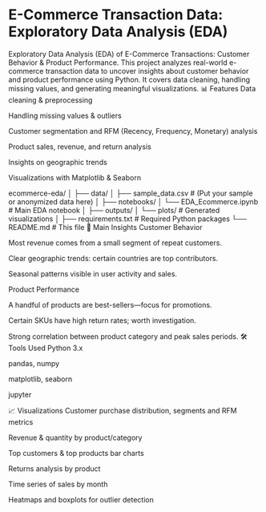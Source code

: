 # E-Commerce Transaction Data: Exploratory Data Analysis (EDA)
Exploratory Data Analysis (EDA) of E-Commerce Transactions: Customer Behavior &amp; Product Performance.
This project analyzes real-world e-commerce transaction data to uncover insights about customer behavior and product performance using Python.
It covers data cleaning, handling missing values, and generating meaningful visualizations.
📊 Features
Data cleaning & preprocessing

Handling missing values & outliers

Customer segmentation and RFM (Recency, Frequency, Monetary) analysis

Product sales, revenue, and return analysis

Insights on geographic trends

Visualizations with Matplotlib & Seaborn

ecommerce-eda/
│
├── data/
│   ├── sample_data.csv       # (Put your sample or anonymized data here)
│
├── notebooks/
│   └── EDA_Ecommerce.ipynb   # Main EDA notebook
│
├── outputs/
│   └── plots/                # Generated visualizations
│
├── requirements.txt          # Required Python packages
└── README.md                 # This file
🔑 Main Insights
Customer Behavior

Most revenue comes from a small segment of repeat customers.

Clear geographic trends: certain countries are top contributors.

Seasonal patterns visible in user activity and sales.

Product Performance

A handful of products are best-sellers—focus for promotions.

Certain SKUs have high return rates; worth investigation.

Strong correlation between product category and peak sales periods.
🛠️ Tools Used
Python 3.x

pandas, numpy

matplotlib, seaborn

jupyter

📈 Visualizations
Customer purchase distribution, segments and RFM metrics

Revenue & quantity by product/category

Top customers & top products bar charts

Returns analysis by product

Time series of sales by month

Heatmaps and boxplots for outlier detection
